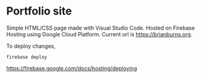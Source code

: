
Portfolio site
==============

Simple HTML/CSS page made with Visual Studio Code.
Hosted on Firebase Hosting using Google Cloud Platform.
Current url is https://brianburns.org.

To deploy changes,

    firebase deploy
    
https://firebase.google.com/docs/hosting/deploying
